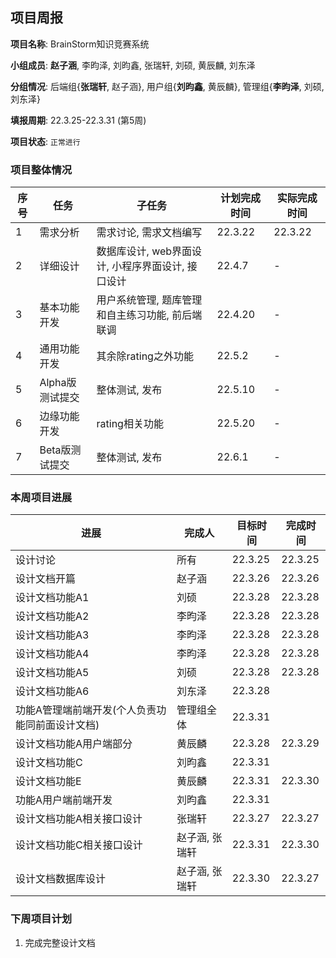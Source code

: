 ## 项目周报

**项目名称**: BrainStorm知识竞赛系统

**小组成员**: **赵子涵**, 李昀泽, 刘昀鑫, 张瑞轩, 刘硕, 黄辰麟, 刘东泽

**分组情况**: 后端组{**张瑞轩**, 赵子涵}, 用户组{**刘昀鑫**, 黄辰麟}, 管理组{**李昀泽**, 刘硕, 刘东泽}

**填报周期**: 22.3.25-22.3.31 (第5周)

**项目状态**: `正常进行`

### 项目整体情况

| 序号 | 任务            | 子任务                                            | 计划完成时间 | 实际完成时间 |
| ---- | --------------- | ------------------------------------------------- | ------------ | ------------ |
| 1    | 需求分析        | 需求讨论, 需求文档编写                            | 22.3.22      | 22.3.22      |
| 2    | 详细设计        | 数据库设计, web界面设计, 小程序界面设计, 接口设计 | 22.4.7       | -            |
| 3    | 基本功能开发    | 用户系统管理, 题库管理和自主练习功能, 前后端联调  | 22.4.20      | -            |
| 4    | 通用功能开发    | 其余除rating之外功能                              | 22.5.2       | -            |
| 5    | Alpha版测试提交 | 整体测试, 发布                                    | 22.5.10      | -            |
| 6    | 边缘功能开发    | rating相关功能                                    | 22.5.20      | -            |
| 7    | Beta版测试提交  | 整体测试, 发布                                    | 22.6.1       | -            |

### 本周项目进展

| 进展                                        | 完成人         | 目标时间 | 完成时间 |
| ------------------------------------------- | -------------- | -------- | -------- |
| 设计讨论                                    | 所有           | 22.3.25  | 22.3.25  |
| 设计文档开篇                                | 赵子涵         | 22.3.26  | 22.3.26  |
| 设计文档功能A1      | 刘硕         | 22.3.28  | 22.3.28  |
| 设计文档功能A2      | 李昀泽         | 22.3.28  | 22.3.28  |
| 设计文档功能A3      | 李昀泽         | 22.3.28  | 22.3.28  |
| 设计文档功能A4      | 李昀泽         | 22.3.28  | 22.3.28  |
| 设计文档功能A5      | 刘硕         | 22.3.28  |  22.3.28 |
| 设计文档功能A6      | 刘东泽         | 22.3.28  |  |
| 功能A管理端前端开发(个人负责功能同前面设计文档) | 管理组全体   | 22.3.31 |          |
| 设计文档功能A用户端部分                     | 黄辰麟         | 22.3.28  | 22.3.29 |
| 设计文档功能C                               | 刘昀鑫         | 22.3.31  |          |
| 设计文档功能E                               | 黄辰麟         | 22.3.31  | 22.3.30 |
| 功能A用户端前端开发                         | 刘昀鑫         | 22.3.31  |          |
| 设计文档功能A相关接口设计                   | 张瑞轩         | 22.3.27  | 22.3.27  |
| 设计文档功能C相关接口设计                   | 赵子涵, 张瑞轩    | 22.3.31  | 22.3.30 |
| 设计文档数据库设计                          | 赵子涵, 张瑞轩 | 22.3.30  | 22.3.27  |

### 下周项目计划

1. 完成完整设计文档

